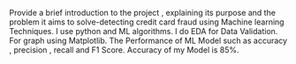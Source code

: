 Provide a brief introduction to the project , explaining its purpose and the problem it aims to solve-detecting credit card fraud using Machine learning Techniques.
I use python and ML algorithms.
I do EDA for Data Validation.
For graph using Matplotlib.
The Performance of ML Model such as accuracy , precision , recall and F1 Score.
Accuracy of my Model is 85%.
